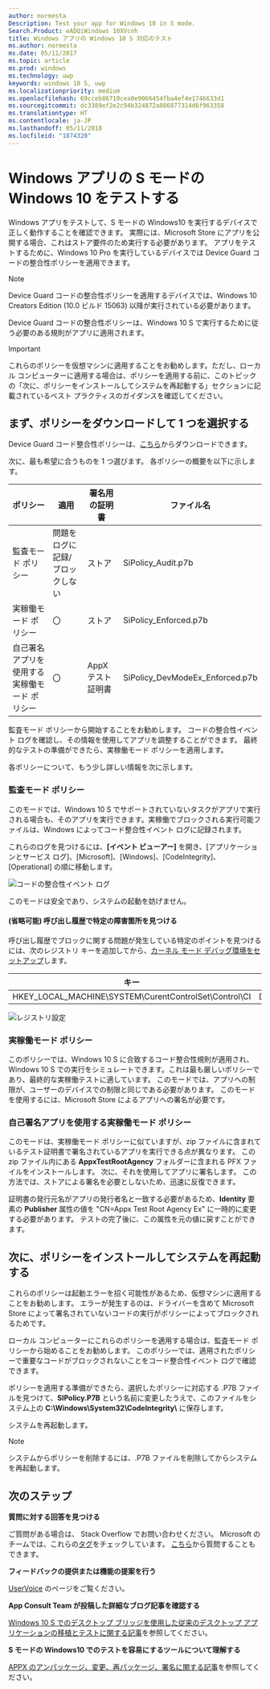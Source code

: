 ```yaml
---
author: normesta
Description: Test your app for Windows 10 in S mode.
Search.Product: eADQiWindows 10XVcnh
title: Windows アプリの Windows 10 S 対応のテスト
ms.author: normesta
ms.date: 05/11/2017
ms.topic: article
ms.prod: windows
ms.technology: uwp
keywords: windows 10 S, uwp
ms.localizationpriority: medium
ms.openlocfilehash: 69cceb86710cea0e9066454fba4ef4e1746633d1
ms.sourcegitcommit: dc3389ef2e2c94b324872a086877314d6f963358
ms.translationtype: HT
ms.contentlocale: ja-JP
ms.lasthandoff: 05/11/2018
ms.locfileid: "1874320"
---
```

# <a name="test-your-windows-app-for-windows-10-in-s-mode"></a>Windows アプリの S モードの Windows 10 をテストする

Windows アプリをテストして、S モードの Windows10 を実行するデバイスで正しく動作することを確認できます。 実際には、Microsoft Store にアプリを公開する場合、これはストア要件のため実行する必要があります。 アプリをテストするために、Windows 10 Pro を実行しているデバイスでは Device Guard コードの整合性ポリシーを適用できます。

> [!NOTE]
> Device Guard コードの整合性ポリシーを適用するデバイスでは、Windows 10 Creators Edition (10.0 ビルド 15063) 以降が実行されている必要があります。

Device Guard コードの整合性ポリシーは、Windows 10 S で実行するために従う必要のある規則がアプリに適用されます。

> [!IMPORTANT]
>これらのポリシーを仮想マシンに適用することをお勧めします。ただし、ローカル コンピューターに適用する場合は、ポリシーを適用する前に、このトピックの「次に、ポリシーをインストールしてシステムを再起動する」セクションに記載されているベスト プラクティスのガイダンスを確認してください。

<a id="choose-policy" />

## <a name="first-download-the-policies-and-then-choose-one"></a>まず、ポリシーをダウンロードして 1 つを選択する

Device Guard コード整合性ポリシーは、[こちら](https://go.microsoft.com/fwlink/?linkid=849018)からダウンロードできます。

次に、最も希望に合うものを 1 つ選びます。 各ポリシーの概要を以下に示します。

|ポリシー |適用 |署名用の証明書 |ファイル名 |
|--|--|--|--|
|監査モード ポリシー |問題をログに記録/ブロックしない |ストア |SiPolicy_Audit.p7b |
|実稼働モード ポリシー |〇 |ストア |SiPolicy_Enforced.p7b |
|自己署名アプリを使用する実稼働モード ポリシー |〇 |AppX テスト証明書  |SiPolicy_DevModeEx_Enforced.p7b |

監査モード ポリシーから開始することをお勧めします。 コードの整合性イベント ログを確認し、その情報を使用してアプリを調整することができます。 最終的なテストの準備ができたら、実稼働モード ポリシーを適用します。

各ポリシーについて、もう少し詳しい情報を次に示します。

### <a name="audit-mode-policy"></a>監査モード ポリシー
このモードでは、Windows 10 S でサポートされていないタスクがアプリで実行される場合も、そのアプリを実行できます。実稼働でブロックされる実行可能ファイルは、Windows によってコード整合性イベント ログに記録されます。

これらのログを見つけるには、**[イベント ビューアー]** を開き、[アプリケーションとサービス ログ]、[Microsoft]、[Windows]、[CodeIntegrity]、[Operational] の順に移動します。

![コードの整合性イベント ログ](images/desktop-to-uwp/code-integrity-logs.png)

このモードは安全であり、システムの起動を妨げません。

#### <a name="optional-find-specific-failure-points-in-the-call-stack"></a>(省略可能) 呼び出し履歴で特定の障害箇所を見つける
呼び出し履歴でブロックに関する問題が発生している特定のポイントを見つけるには、次のレジストリ キーを追加してから、[カーネル モード デバッグ環境をセットアップ](https://docs.microsoft.com/windows-hardware/drivers/debugger/getting-started-with-windbg--kernel-mode-#span-idsetupakernel-modedebuggingspanspan-idsetupakernel-modedebuggingspanspan-idsetupakernel-modedebuggingspanset-up-a-kernel-mode-debugging)します。

|キー|名前|種類|値|
|--|---|--|--|
|HKEY_LOCAL_MACHINE\SYSTEM\CurentControlSet\Control\CI| DebugFlags |REG_DWORD | 1 |


![レジストリ設定](images/desktop-to-uwp/ci-debug-setting.png)

### <a name="production-mode-policy"></a>実稼働モード ポリシー
このポリシーでは、Windows 10 S に合致するコード整合性規則が適用され、Windows 10 S での実行をシミュレートできます。これは最も厳しいポリシーであり、最終的な実稼働テストに適しています。 このモードでは、アプリへの制限が、ユーザーのデバイスでの制限と同じである必要があります。 このモードを使用するには、Microsoft Store によるアプリへの署名が必要です。

### <a name="production-mode-policy-with-self-signed-apps"></a>自己署名アプリを使用する実稼働モード ポリシー
このモードは、実稼働モード ポリシーに似ていますが、zip ファイルに含まれているテスト証明書で署名されているアプリを実行できる点が異なります。 この zip ファイル内にある **AppxTestRootAgency** フォルダーに含まれる PFX ファイルをインストールします。 次に、それを使用してアプリに署名します。 この方法では、ストアによる署名を必要としないため、迅速に反復できます。

証明書の発行元名がアプリの発行者名と一致する必要があるため、**Identity** 要素の **Publisher** 属性の値を "CN=Appx Test Root Agency Ex" に一時的に変更する必要があります。 テストの完了後に、この属性を元の値に戻すことができます。

## <a name="next-install-the-policy-and-restart-your-system"></a>次に、ポリシーをインストールしてシステムを再起動する

これらのポリシーは起動エラーを招く可能性があるため、仮想マシンに適用することをお勧めします。 エラーが発生するのは、ドライバーを含めて Microsoft Store によって署名されていないコードの実行がポリシーによってブロックされるためです。

ローカル コンピューターにこれらのポリシーを適用する場合は、監査モード ポリシーから始めることをお勧めします。 このポリシーでは、適用されたポリシーで重要なコードがブロックされないことをコード整合性イベント ログで確認できます。

ポリシーを適用する準備ができたら、選択したポリシーに対応する .P7B ファイルを見つけて、**SIPolicy.P7B** という名前に変更したうえで、このファイルをシステム上の **C:\Windows\System32\CodeIntegrity\\** に保存します。

システムを再起動します。

>[!NOTE]
>システムからポリシーを削除するには、.P7B ファイルを削除してからシステムを再起動します。

## <a name="next-steps"></a>次のステップ

**質問に対する回答を見つける**

ご質問がある場合は、 Stack Overflow でお問い合わせください。 Microsoft のチームでは、これらの[タグ](http://stackoverflow.com/questions/tagged/project-centennial+or+desktop-bridge)をチェックしています。 [こちら](https://social.msdn.microsoft.com/Forums/en-US/home?filter=alltypes&sort=relevancedesc&searchTerm=%5BDesktop%20Converter%5D)から質問することもできます。

**フィードバックの提供または機能の提案を行う**

[UserVoice](https://wpdev.uservoice.com/forums/110705-universal-windows-platform/category/161895-desktop-bridge-centennial) のページをご覧ください。

**App Consult Team が投稿した詳細なブログ記事を確認する**

[Windows 10 S でのデスクトップ ブリッジを使用した従来のデスクトップ アプリケーションの移植とテストに関する記事](https://blogs.msdn.microsoft.com/appconsult/2017/06/15/porting-and-testing-your-classic-desktop-applications-on-windows-10-s-with-the-desktop-bridge/)を参照してください。

**S モードの Windows10 でのテストを容易にするツールについて理解する**

[APPX のアンパッケージ、変更、再パッケージ、署名に関する記事](https://blogs.msdn.microsoft.com/appconsult/2017/08/07/unpack-modify-repack-sign-appx/)を参照してください。
